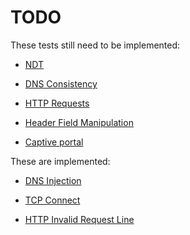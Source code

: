 TODO
====

These tests still need to be implemented:

* [NDT](https://github.com/ndt-project/ndt/wiki/NDTTestMethodology)

* [DNS Consistency](https://gitweb.torproject.org/ooni/spec.git/blob/HEAD:/test-specs/ts-002-dnsconsistency.md)

* [HTTP Requests](https://gitweb.torproject.org/ooni/spec.git/blob/HEAD:/test-specs/ts-003-http-requests.md)

* [Header Field Manipulation](https://gitweb.torproject.org/ooni/spec.git/blob/HEAD:/test-specs/ts-006-header-field-manipulation.md)

* [Captive portal](https://gitweb.torproject.org/ooni/spec.git/blob/HEAD:/test-specs/ts-010-captive-portal.md)

These are implemented:

* [DNS Injection](https://github.com/TheTorProject/ooni-spec/blob/master/test-specs/ts-012-dns-injection.md)

* [TCP Connect](https://gitweb.torproject.org/ooni/spec.git/blob/HEAD:/test-specs/ts-008-tcpconnect.md)

* [HTTP Invalid Request Line](https://gitweb.torproject.org/ooni/spec.git/blob/HEAD:/test-specs/ts-007-http-invalid-request-line.md)
